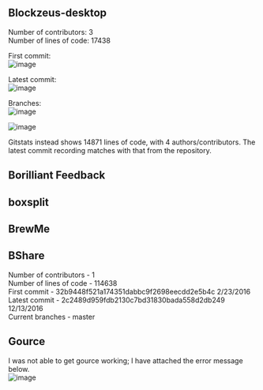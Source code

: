 ## Blockzeus-desktop
Number of contributors: 3
<br>
Number of lines of code: 17438

First commit:<br>
![image](https://user-images.githubusercontent.com/60018973/151598504-2c70522b-8b93-4e63-bdcb-1a2fffaac15d.png)

Latest commit:<br>
![image](https://user-images.githubusercontent.com/60018973/151598653-a623cd6a-bc83-4d8c-9902-b1ca7c18093d.png)

Branches:<br>
![image](https://user-images.githubusercontent.com/60018973/151598735-b770752a-280f-4f66-9c41-a3646c31b497.png)

![image](https://user-images.githubusercontent.com/60018973/151603164-b1be4068-4e11-426e-a8c9-bcc3b3cb6d63.png)

Gitstats instead shows 14871 lines of code, with 4 authors/contributors. The latest commit recording matches with that from the repository.

## Borilliant Feedback

## boxsplit

## BrewMe

## BShare
Number of contributors - 1<br>
Number of lines of code - 114638<br>
First commit - 32b9448f521a174351dabbc9f2698eecdd2e5b4c 2/23/2016<br>
Latest commit - 2c2489d959fdb2130c7bd31830bada558d2db249 12/13/2016<br>
Current branches - master


## Gource
I was not able to get gource working; I have attached the error message below.<br>
![image](https://user-images.githubusercontent.com/60018973/151604046-7ad520ba-0c4f-4adb-a905-9055a215e634.png)
